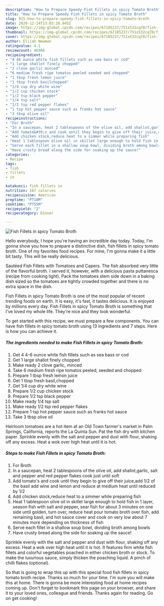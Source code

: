```yaml
---
description: "How to Prepare Speedy Fish Fillets in spicy Tomato Broth"
title: "How to Prepare Speedy Fish Fillets in spicy Tomato Broth"
slug: 915-how-to-prepare-speedy-fish-fillets-in-spicy-tomato-broth
date: 2020-12-24T13:03:20.845Z
image: https://img-global.cpcdn.com/recipes/67185237/751x532cq70/fish-fillets-in-spicy-tomato-broth-recipe-main-photo.jpg
thumbnail: https://img-global.cpcdn.com/recipes/67185237/751x532cq70/fish-fillets-in-spicy-tomato-broth-recipe-main-photo.jpg
cover: https://img-global.cpcdn.com/recipes/67185237/751x532cq70/fish-fillets-in-spicy-tomato-broth-recipe-main-photo.jpg
author: Elijah Newman
ratingvalue: 4.1
reviewcount: 46966
recipeingredient:
- "4 46 ounce white fish fillets such as sea bass or cod"
- "1 large shallot finely chopped"
- "2 clove garlic minced"
- "6 medium fresh ripe tomatos peeled seeded and chopped"
- "1 tbsp fresh lemon juice"
- "1 tbsp fresh basilchopped"
- "1/4 cup dry white wine"
- "1/2 cup chicken stock"
- "1/2 tsp black pepper"
- "1/4 tsp salt"
- "1/2 tsp red pepper flakes"
- "1 tsp hot pepper sauce such as franks hot sauce"
- "3 tbsp olive oil"
recipeinstructions:
- "For Broth"
- "In a saucepan, heat 2 tablespoons of the olive oil, add shallot,garlic, salt and pepper and red pepper flakes cook just until soft"
- "Add tomato&#39;s and cook until they begin to give off their juice,add 1/2 of the basil add wine and lemon and reduce at medium heat until reduced by 1/2"
- "Add chicken stock,reduce heat to a simmer while preparing fish"
- "Heat 1 tablespoon olive oil in skillet large enough to hold fish in 1 layer, season fish with salt and pepper, sear fish for about 3 minutes on one side until golden, turn over, reduce heat pour tomato broth over fish, add remaining basil, and hot sauce cover and cook on very low about 7 minutes more depending on thickness of fish"
- "Serve each fillet in a shallow soup bowl, dividing broth among bowls"
- "Have crusty bread along the side for soaking up the sauce!"
categories:
- Recipe
tags:
- fish
- fillets
- in

katakunci: fish fillets in 
nutrition: 167 calories
recipecuisine: American
preptime: "PT18M"
cooktime: "PT55M"
recipeyield: "2"
recipecategory: Dinner

---
```



![Fish Fillets in spicy Tomato Broth](https://img-global.cpcdn.com/recipes/67185237/751x532cq70/fish-fillets-in-spicy-tomato-broth-recipe-main-photo.jpg)

Hello everybody, I hope you're having an incredible day today. Today, I'm gonna show you how to prepare a distinctive dish, fish fillets in spicy tomato broth. One of my favorites food recipes. For mine, I'm gonna make it a little bit tasty. This will be really delicious.

Sautéed Fish Fillets with Tomatoes and Capers. The fish absorbed very little of the flavorful broth. I served it, however, with a delicious pasta puttanesca (recipe from cooking light). Pack the tomatoes stem side down in a baking dish sized so the tomatoes are tightly crowded together and there is no extra space in the dish.

Fish Fillets in spicy Tomato Broth is one of the most popular of recent trending foods on earth. It is easy, it's fast, it tastes delicious. It is enjoyed by millions every day. Fish Fillets in spicy Tomato Broth is something that I've loved my whole life. They're nice and they look wonderful.


To get started with this recipe, we must prepare a few components. You can have fish fillets in spicy tomato broth using 13 ingredients and 7 steps. Here is how you can achieve it.

<!--inarticleads1-->

##### The ingredients needed to make Fish Fillets in spicy Tomato Broth:

1. Get 4 4-6 ounce white fish fillets such as sea bass or cod
1. Get 1 large shallot finely chopped
1. Make ready 2 clove garlic, minced
1. Take 6 medium fresh ripe tomatos peeled, seeded and chopped
1. Prepare 1 tbsp fresh lemon juice
1. Get 1 tbsp fresh basil,chopped
1. Get 1/4 cup dry white wine
1. Prepare 1/2 cup chicken stock
1. Prepare 1/2 tsp black pepper
1. Make ready 1/4 tsp salt
1. Make ready 1/2 tsp red pepper flakes
1. Prepare 1 tsp hot pepper sauce such as franks hot sauce
1. Take 3 tbsp olive oil


Heirloom tomatoes are a hot item at an Old Town farmer&#39;s market in Palm Springs, California, reports the La Quinta Sun. Pat the fish dry with kitchen paper. Sprinkle evenly with the salt and pepper and dust with flour, shaking off any excess. Heat a wok over high heat until it is hot. 

<!--inarticleads2-->

##### Steps to make Fish Fillets in spicy Tomato Broth:

1. For Broth
1. In a saucepan, heat 2 tablespoons of the olive oil, add shallot,garlic, salt and pepper and red pepper flakes cook just until soft
1. Add tomato&#39;s and cook until they begin to give off their juice,add 1/2 of the basil add wine and lemon and reduce at medium heat until reduced by 1/2
1. Add chicken stock,reduce heat to a simmer while preparing fish
1. Heat 1 tablespoon olive oil in skillet large enough to hold fish in 1 layer, season fish with salt and pepper, sear fish for about 3 minutes on one side until golden, turn over, reduce heat pour tomato broth over fish, add remaining basil, and hot sauce cover and cook on very low about 7 minutes more depending on thickness of fish
1. Serve each fillet in a shallow soup bowl, dividing broth among bowls
1. Have crusty bread along the side for soaking up the sauce!


Sprinkle evenly with the salt and pepper and dust with flour, shaking off any excess. Heat a wok over high heat until it is hot. It features firm white fish fillets and colorful vegetables poached in either chicken broth or stock. To make the luxurious sauce, simply thicken the poaching liquid. A pinch of chilli flakes (optional). 

So that is going to wrap this up with this special food fish fillets in spicy tomato broth recipe. Thanks so much for your time. I'm sure you will make this at home. There is gonna be more interesting food at home recipes coming up. Don't forget to bookmark this page on your browser, and share it to your loved ones, colleague and friends. Thanks again for reading. Go on get cooking!
